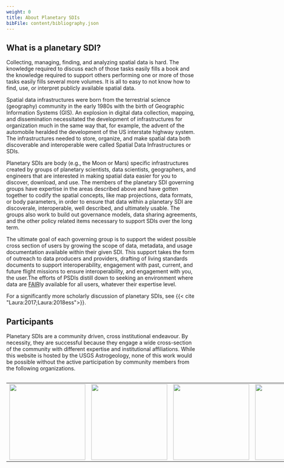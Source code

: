 ```yaml
---
weight: 0
title: About Planetary SDIs
bibFile: content/bibliography.json
---
```

## What is a planetary SDI?
Collecting, managing, finding, and analyzing spatial data is hard. The knowledge required to discuss each of those tasks easily fills a book and the knowledge required to support others performing one or more of those tasks easily fills several more volumes. It is all to easy to not know how to find, use, or interpret publicly available spatial data.

Spatial data infrastructures were born from the terrestrial science (geography) community in the early 1980s with the birth of Geographic Information Systems (GIS). An explosion in digital data collection, mapping, and dissemination necessitated the development of infrastructures for organization much in the same way that, for example, the advent of the automobile heralded the development of the US interstate highway system. The infrastructures needed to store, organize, and make spatial data both discoverable and interoperable were called Spatial Data Infrastructures or SDIs.

Planetary SDIs are body (e.g., the Moon or Mars) specific infrastructures created by groups of planetary scientists, data scientists, geographers, and engineers that are interested in making spatial data easier for you to discover, download, and use. The members of the planetary SDI governing groups have expertise in the areas described above and have gotten together to codify the spatial concepts, like map projections, data formats, or body parameters, in order to ensure that data within a planetary SDI are discoverale, interoperable, well described, and ultimately usable. The groups also work to build out governance models, data sharing agreements, and the other policy related items necessary to support SDIs over the long term.

The ultimate goal of each governing group is to support the widest possible cross section of users by growing the scope of data, metadata, and usage documentation available within their given SDI. This support takes the form of outreach to data producers and providers, drafting of living standards documents to support interoperability, engagement with past, current, and future flight missions to ensure interoperability, and engagement with you, the user.The efforts of PSDIs distill down to seeking an environment where data are [FAIR](https://www.go-fair.org/fair-principles/)ly available for all users, whatever their expertise level.

For a significantly more scholarly discussion of planetary SDIs, see {{< cite "Laura:2017;Laura:2018ess">}}.

## Participants
Planetary SDIs are a community driven, cross institutional endeavour. By necessity, they are successful because they engage a wide cross-section of the community with different expertise and institutional affiliations. While this website is hosted by the USGS Astrogeology, none of this work would be possible without the active participation by community members from the following organizations.

<span style="margin:auto; display:table;">
<table>
<tr>
<td><img src="https://www.lpi.usra.edu/publications/newsletters/lpib/new/wp-content/uploads/2017/07/lpi_logo_fullname_002_black.png" width=200/></td>
<td><img src="https://www.nasa.gov/sites/default/files/thumbnails/image/edu_what_is_nasa_emblem.jpg" width=200/></td>
<td><img src="https://www.seti.org/sites/default/files/styles/original/public/2018-05/seti_logo_starfield_560px.jpg?itok=3Gci_Y5-" width=200/></td>
<td><img src="https://d9-wret.s3.us-west-2.amazonaws.com/assets/palladium/production/s3fs-public/styles/medium/public/thumbnails/image/usgs-placeholder_0.png?itok=AO6-JETt" width=200/></td>
</tr>
</table>
</span>